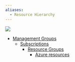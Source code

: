 ```yaml
---
aliases:
  - Resource Hierarchy
---
```

![](Pasted%20image%2020230904211952.png)
- [Management Groups](Management%20Groups.md)
	- [Subscriptions](Subscriptions.md)
		- [Resource Groups](Resource%20Groups.md)
			- [Azure resources](Azure%20resources.md)